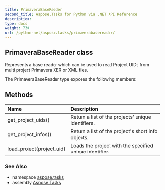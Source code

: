 ```yaml
---
title: PrimaveraBaseReader
second_title: Aspose.Tasks for Python via .NET API Reference
description: 
type: docs
weight: 730
url: /python-net/aspose.tasks/primaverabasereader/
---
```


## PrimaveraBaseReader class

Represents a base reader which can be used to read Project UIDs from multi project Primavera XER or XML files.

The PrimaveraBaseReader type exposes the following members:
## Methods
| Name | Description |
| :- | :- |
|get_project_uids()|Return a list of the projects' unique identifiers.|
|get_project_infos()|Return a list of the project's short info objects.|
|load_project(project_uid)|Loads the project with the specified unique identifier.|

### See Also

* namespace [aspose.tasks](/tasks/python-net/aspose.tasks/)
* assembly [Aspose.Tasks](/tasks/python-net/)

